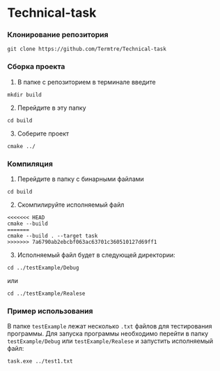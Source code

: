 # Technical-task

### Клонирование репозитория
```
git clone https://github.com/Termtre/Technical-task
```
### Сборка проекта
1. В папке с репозиторием в терминале введите 
```
mkdir build
```
2. Перейдите в эту папку
```
cd build
```
3. Соберите проект
```
cmake ../
```
### Компиляция
1. Перейдите в папку с бинарными файлами
```
cd build
```
2. Скомпилируйте исполняемый файл
```
<<<<<<< HEAD
cmake --build
=======
cmake --build . --target task
>>>>>>> 7a6790ab2ebcbf063ac63701c360510127d69ff1
```
3. Исполняемый файл будет в следующей директории:
```
cd ../testExample/Debug
```
или
```
cd ../testExample/Realese
```
### Пример использования
В папке `testExample` лежат несколько `.txt` файлов для тестирования программы.
Для запуска программы необходимо перейти в папку `testExample/Debug` или `testExample/Realese` и запустить исполняемый файл:
```
task.exe ../test1.txt
```
